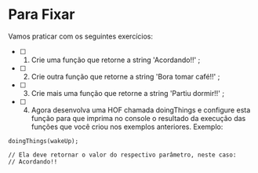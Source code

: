 # Para Fixar

Vamos praticar com os seguintes exercícios:
- [ ] 1. Crie uma função que retorne a string 'Acordando!!' ;
- [ ] 2. Crie outra função que retorne a string 'Bora tomar café!!' ;
- [ ] 3. Crie mais uma função que retorne a string 'Partiu dormir!!' ;
- [ ] 4. Agora desenvolva uma HOF chamada doingThings e configure esta função para que imprima no console o resultado da execução das funções que você criou nos exemplos anteriores. Exemplo:

```// Ao chamar a função doingThings:
doingThings(wakeUp);

// Ela deve retornar o valor do respectivo parâmetro, neste caso:
// Acordando!!
```
